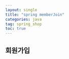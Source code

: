 ```yaml
---
layout: single
title: "spring memberJoin"
categories: java
tag: spring_shop
toc: true
---
```


## 회원가입


